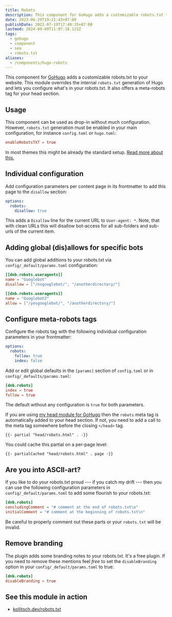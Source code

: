 ```yaml
---
title: Robots
description: This component for GoHugo adds a customizable robots.txt to your website.
date: 2023-06-29T19:21:43+07:00
publishDate: 2022-07-19T17:40:35+07:00
lastmod: 2024-09-09T11:07:18.122Z
tags:
  - gohugo
  - component
  - seo
  - robots.txt
aliases:
  - /components/hugo-robots
---
```


This component for [GoHugo](https://gohugo.io/) adds a customizable robots.txt to your website. This module overrides the internal `robots.txt` generation of Hugo and lets you configure what's in your robots.txt. It also offers a meta-robots tag for your head section.

## Usage

This component can be used as drop-in without much configuration. However, `robots.txt` generation must be enabled in your main configuration, for instance `config.toml` or `hugo.toml`:

```toml
enableRobotsTXT = true
```

In most themes this might be already the standard setup. [Read more about this.](https://gohugo.io/templates/robots/)

## Individual configuration

Add configuration parameters per content page in its frontmatter to add this page to the `disallow` section:

```yaml
options:
  robots:
    disallow: true
```

This adds a `Disallow` line for the current URL to `User-agent: *`. Note, that with clean URLs this will disallow bot-access for all sub-folders and sub-urls of the current item.

## Adding global (dis)allows for specific bots

You can add global additions to your robots.txt via `config/_default/params.toml` configuration:

```toml
[[dnb.robots.useragents]]
name = "Googlebot"
disallow = ["/nogooglebot/", "/anotherdirectory/"]

[[dnb.robots.useragents]]
name = "Googlebot2"
allow = ["/yesgooglebot/", "/anotherdirectory/"]
```

## Configure meta-robots tags

Configure the robots tag with the following individual configuration parameters in your frontmatter:

```yaml
options:
  robots:
    follow: true
    index: false
```

Add or edit global defaults in the `[params]` section of `config.toml` or in `config/_defaults/params.toml`:

```toml
[dnb.robots]
index = true
follow = true
```

The default without any configuration is `true` for both parameters.

If you are using [my head module for GoHugo](https://dnbhub.xyz/head) then the `robots` meta tag is automatically added to your head section. If not, you need to add a call to the meta tag somewhere before the closing `</head>` tag.

```go-html-template
{{- partial "head/robots.html" . -}}
```

You could cache this partial on a per-page level:

```go-html-template
{{- partialCached "head/robots.html" . page -}}
```

## Are you into ASCII-art?

If you like to do your robots.txt proud --- if you catch my drift --- then you can use the following configuration parameters in `config/_default/params.toml` to add some flourish to your robots.txt:

```toml
[dnb.robots]
concludingComment = "# comment at the end of robots.txt\n"
initialComment = "# comment at the beginning of robots.txt\n"
```

Be careful to properly comment out these parts or your `robots.txt` will be invalid.

## Remove branding

The plugin adds some branding notes to your robots.txt. It's a free plugin. If you need to remove these mentions feel _free_ to set the `disableBranding` option in your `config/_default/params.toml` to true:

```toml
[dnb.robots]
disableBranding = true
```

## See this module in action

- [kollitsch.dev/robots.txt](https://kollitsch.dev/robots.txt)

